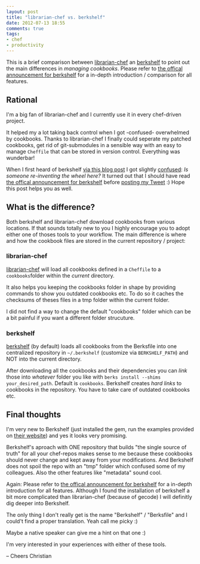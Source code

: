 ```yaml
---
layout: post
title: "librarian-chef vs. berkshelf"
date: 2012-07-13 18:55
comments: true
tags:
- chef
- productivity
---
```


This is a brief comparison between [librarian-chef](https://github.com/applicationsonline/librarian) an [berkshelf](https://github.com/RiotGames/berkshelf) to point out the main differences in *managing cookbooks*. Please refer to [the offical announcement for berkshelf](http://lists.opscode.com/sympa/arc/chef/2012-06/msg00294.html) for a in-depth introduction / comparison for all features.

## Rational

I'm a big fan of librarian-chef and I currently use it in every chef-driven project.

It helped my a lot taking back control when I got -confused- overwhelmed by cookbooks. Thanks to librarian-chef I finally could seperate my patched cookbooks, get rid of git-submodules in a sensible way with an easy to manage `Cheffile` that can be stored in version control. Everything was wunderbar!

When I first heard of berkshelf [via this blog post](http://devopsanywhere.blogspot.it/2012/07/stash-those-logs-set-up-logstash.html) I got slightly [confused](https://twitter.com/ctrabold/statuses/220093903653699584): *Is someone re-inventing the wheel here?*
It turned out that I should have read [the offical announcement for berkshelf](http://lists.opscode.com/sympa/arc/chef/2012-06/msg00294.html) before [posting my Tweet](https://twitter.com/ctrabold/statuses/220093903653699584) :) Hope this post helps you as well.

## What is the difference?

Both berkshelf and librarian-chef download cookbooks from various locations. If that sounds totally new to you I highly encourage you to adopt either one of thoses tools to your workflow.
The main difference is where and how the cookbook files are stored in the current repository / project:

### librarian-chef

[librarian-chef](https://github.com/applicationsonline/librarian) will load all cookbooks defined in a `Cheffile` to a `cookbooks`folder within the *current* directory.

It also helps you keeping the cookbooks folder in shape by providing commands to show you outdated cookbooks etc. To do so it caches the checksums of theses files in a tmp folder within the current folder.

I did not find a way to change the default "cookbooks" folder which can be a bit painful if you want a different folder strucuture.

### berkshelf

[berkshelf](https://github.com/RiotGames/berkshelf) (by default) loads all cookbooks from the Berksfile into one centralized repository in `~/.berkshelf` (customize via `BERKSHELF_PATH`) and NOT into the current directory.

After downloading all the cookbooks and their dependencies you can *link* those into *whatever* folder you like with `berks install --shims your_desired_path`. Default is `cookbooks`.
Berkshelf creates *hard links* to cookbooks in the repository. You have to take care of outdated cookbooks etc.

## Final thoughts

I'm very new to Berkshelf (just installed the gem, run the examples provided on [their website](http://berkshelf.com/)) and yes it looks very promising.

Berkshelf's aproach with ONE repository that builds "the single source of truth" for all your chef-repos makes sense to me because these cookbooks should never change and kept away from your modifications. And Berkshelf does not spoil the repo with an "tmp" folder which confused some of my colleagues. Also the other features like "metadata" sound cool.

Again: Please refer to [the offical announcement for berkshelf](http://lists.opscode.com/sympa/arc/chef/2012-06/msg00294.html) for a in-depth introduction for all features.
Although I found the installation of berkshelf a bit more complicated than librarian-chef (because of gecode) I will definitly dig deeper into Berkshelf.

The only thing I don't really get is the name "Berkshelf" / "Berksfile" and I could't find a proper translation. Yeah call me picky :)

Maybe a native speaker can give me a hint on that one :)

I'm very interested in your experiences with either of these tools.

– Cheers Christian
